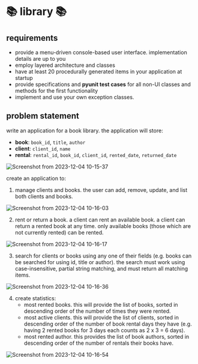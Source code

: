 # 📚 library 📚

## requirements
- provide a menu-driven console-based user interface. implementation details are up to you
- employ layered architecture and classes
- have at least 20 procedurally generated items in your application at startup
- provide specifications and **pyunit test cases** for all non-UI classes and methods for the first functionality
- implement and use your own exception classes.

## problem statement
write an application for a book library. the application will store:
- **book**: `book_id`, `title`, `author`
- **client**: `client_id`, `name`
- **rental**: `rental_id`, `book_id`, `client_id`, `rented_date`, `returned_date`

![Screenshot from 2023-12-04 10-15-37](https://github.com/sorecauadrian/python_library/assets/79454929/891c8378-e70d-490e-9066-1411a68866ac)

create an application to:
1. manage clients and books. the user can add, remove, update, and list both clients and books.

![Screenshot from 2023-12-04 10-16-03](https://github.com/sorecauadrian/python_library/assets/79454929/9bea7e87-d5c6-4674-a3c3-81641b64c7a0)
   
2. rent or return a book. a client can rent an available book. a client can return a rented book at any time. only available books (those which are not currently rented) can be rented.

![Screenshot from 2023-12-04 10-16-17](https://github.com/sorecauadrian/python_library/assets/79454929/5fceadaf-4a40-4344-8645-df93aab7f9f0)
   
3. search for clients or books using any one of their fields (e.g. books can be searched for using id, title or author). the search must work using case-insensitive, partial string matching, and must return all matching items.

![Screenshot from 2023-12-04 10-16-36](https://github.com/sorecauadrian/python_library/assets/79454929/31749e51-62b2-4d01-acda-e5b12bc0bb62)
   
4. create statistics:
    - most rented books. this will provide the list of books, sorted in descending order of the number of times they were rented.
    - most active clients. this will provide the list of clients, sorted in descending order of the number of book rental days they have (e.g. having 2 rented books for 3 days each counts as 2 x 3 = 6 days).
    - most rented author. this provides the list of book authors, sorted in descending order of the number of rentals their books have.

![Screenshot from 2023-12-04 10-16-54](https://github.com/sorecauadrian/python_library/assets/79454929/ed6981bf-1591-4073-8307-9ac6a7a9dd31)
